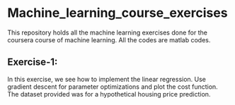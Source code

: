 # Machine_learning_course_exercises
This repository holds all the machine learning exercises done for the coursera course of machine learning.
All the codes are matlab codes.

## Exercise-1:
In this exercise, we see how to implement the linear regression. Use gradient descent for parameter optimizations and plot the cost function.
The dataset provided was for a hypothetical housing price prediction.
